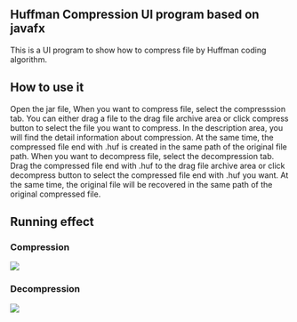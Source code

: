 Huffman Compression UI program based on javafx
------
This is a UI program to show how to compress file by Huffman coding algorithm.

How to use it
------
Open the jar file,
When you want to compress file, select the compresssion tab. You can either drag a file to the drag file archive area or click compress button to select the file you want to compress. In the description area, you will find the detail information about compression. At the same time, the compressed file end with .huf is created in the same path of the original file path.
When you want to decompress file, select the decompression tab. Drag the compressed file end with .huf to the drag file archive area or click decompress button to select the compressed file end with .huf you want. At the same time, the original file will be recovered in the same path of the original compressed file.

Running effect
------
### Compression
![](https://github.com/wangdong20/huffman/blob/master/HuffmanSample.gif?raw=true)
### Decompression
![](https://github.com/wangdong20/huffman/blob/master/HuffmanDecompressSample.gif?raw=true)
